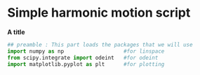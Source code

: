 
# Simple harmonic motion script


**A title**
```python
## preamble : This part loads the packages that we will use
import numpy as np                   #for linspace
from scipy.integrate import odeint   #for odeint
import matplotlib.pyplot as plt      #for plotting
```
